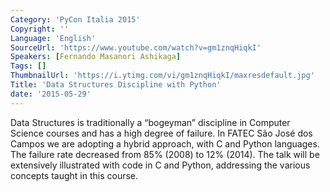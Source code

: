 ```yaml
---
Category: 'PyCon Italia 2015'
Copyright: ''
Language: 'English'
SourceUrl: 'https://www.youtube.com/watch?v=gm1znqHiqkI'
Speakers: [Fernando Masanori Ashikaga]
Tags: []
ThumbnailUrl: 'https://i.ytimg.com/vi/gm1znqHiqkI/maxresdefault.jpg'
Title: 'Data Structures Discipline with Python'
date: '2015-05-29'
---
```

Data Structures is traditionally a “bogeyman” discipline in Computer Science courses and has a high degree of failure. In FATEC São José dos Campos we are adopting a hybrid approach, with C and Python languages. The failure rate decreased from 85% (2008) to 12% (2014). The talk will be extensively illustrated with code in C and Python, addressing the various concepts taught in this course.
